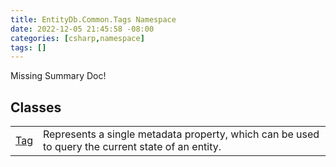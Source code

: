 ```yaml
---
title: EntityDb.Common.Tags Namespace
date: 2022-12-05 21:45:58 -08:00
categories: [csharp,namespace]
tags: []
---
```


Missing Summary Doc!
## Classes
<table><tr><td><a href='/posts/csharp.class.entitydb.common.tags.tag/'>Tag</a></td><td>
Represents a single metadata property, which can be used to query the current state of an entity.
</td></tr></table>
